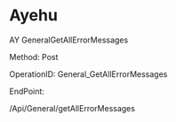 #     Ayehu


AY GeneralGetAllErrorMessages

Method: Post

OperationID: General_GetAllErrorMessages

EndPoint:

/Api/General/getAllErrorMessages
